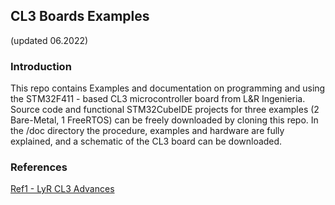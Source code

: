 ## CL3 Boards Examples 
(updated 06.2022)

### Introduction
This repo contains Examples and documentation on programming and using the
STM32F411 - based CL3 microcontroller board from L&R Ingenieria. Source code and functional STM32CubeIDE projects for three examples (2 Bare-Metal, 1 FreeRTOS) can be freely downloaded by cloning this repo. In the /doc directory the procedure, examples and hardware are fully explained, and a schematic of the CL3 board can be downloaded. 


### References

[Ref1 - LyR CL3 Advances](https://www.lyr-ing.com/Embedded/LyRCl3%2BM5E_En.htm)



